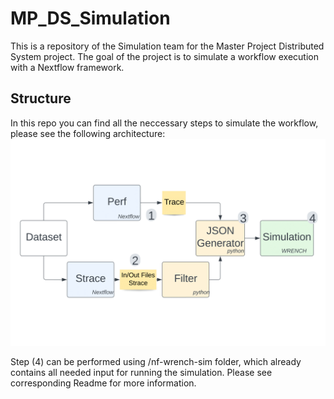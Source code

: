 # MP_DS_Simulation

This is a repository of the Simulation team for the Master Project Distributed System project. 
The goal of the project is to simulate a workflow execution with a Nextflow framework. 

## Structure

In this repo you can find all the neccessary steps to simulate the workflow, please see the following architecture:
![project architecture](https://github.com/sopa40/MP_DS_Simulation/blob/main/NewSchematic.png)

Step (4) can be performed using /nf-wrench-sim folder, which already contains all needed input for running the simulation. Please see corresponding Readme for more information.


